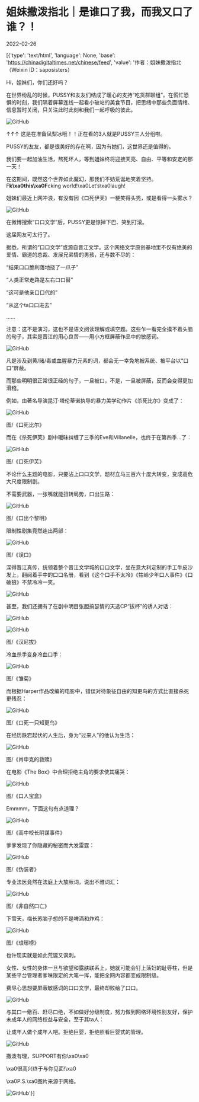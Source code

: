 # 姐妹撒泼指北｜是谁口了我，而我又口了谁？！

2022-02-26

[{'type': 'text/html', 'language': None, 'base': 'https://chinadigitaltimes.net/chinese/feed', 'value': '作者：姐妹撒泼指北（Weixin ID：saposisters）

Hi，姐妹们，你们还好吗？

在世界纷乱的时候，PUSSY和友友们结成了暖心的支持“吃货群聊组”。在慌忙恐惧的时刻，我们隔着屏幕连线一起看小破站的美食节目，把思绪中那些负面情绪、信息暂时关闭，只关注此时此刻和我们一起呼吸的彼此。

![GitHub](https://chinadigitaltimes.net/chinese/files/2022/02/post-677432-6218d74b10edb.png)

↑↑↑ 这是在准备凤梨冰哦！！正在看的3人就是PUSSY三人分组啦。

PUSSY的友友，都是很美好的存在啊，因为有她们，这世界还是值得的。

我们要一起加油生活，熬死坏人，等到姐妹终将迎接天亮、自由、平等和安定的那一天！

在这期间，既然这个世界如此魔幻，那我们不妨荒诞地笑着坚持。F**k\xa0this\xa0F**cking world!\xa0Let&#8217;s\xa0laugh!

姐妹们最近上网冲浪，有没有因《口死伊芙》一梗笑得头秃，或是看得一头雾水？

![GitHub](https://chinadigitaltimes.net/chinese/files/2022/02/post-677432-6218d74b22ebe.png)

在微博搜索“口口文学”后，PUSSY更是惊掉下巴、笑到打滚。

这届网友可太行了。

据悉，所谓的“口口文学”或源自晋江文学。这个网络文学原创基地里不仅有绝美的爱情、霸道的总裁、发展兄弟情的男孩，还与数不尽的：

“结果口口脆利落地挠了一爪子”

“人类正常走路是左右口口替”

“这可是他亲口口代的”

“从这个ta口口进去”

……

注意：这不是演习，这也不是语文阅读理解或填空题。这些乍一看完全摸不着头脑的句子，其实是晋江的用心良苦——用小方框屏蔽作品中的敏感词。

![GitHub](https://chinadigitaltimes.net/chinese/files/2022/02/post-677432-6218d74b2e026.)

凡是涉及到黄/赌/毒或血腥暴力元素的词，都会无一幸免地被系统、被平台以“口口”屏蔽。

而那些明明很正常很正经的句子，一旦被口，不是，一旦被屏蔽，反而会变得更加滑稽。

例如，由著名导演昆汀·塔伦蒂诺执导的暴力美学动作片《杀死比尔》变成了：

![GitHub](https://chinadigitaltimes.net/chinese/files/2022/02/post-677432-6218d74b3c9d3.)

图/《口死比尔》

而在《杀死伊芙》剧中暧昧纠缠了三季的Eve和Villanelle，也终于在第四季&#8230;了：

![GitHub](https://chinadigitaltimes.net/chinese/files/2022/02/post-677432-6218d74b49d89.)

图/《口死伊芙》

不论什么主题的电影，只要沾上口口文学，题材立马三百六十度大转变，变成高危大尺度限制剧。

不需要武器，一张嘴就能扭转局势，口出生路：

![GitHub](https://chinadigitaltimes.net/chinese/files/2022/02/post-677432-6218d74b537bb.)

图/《口出个黎明》

限制性剧集竟然连出两部：

![GitHub](https://chinadigitaltimes.net/chinese/files/2022/02/post-677432-6218d74b5ca77.)

图/《误口》

深得晋江真传，统领着整个晋江文学城的口口文学，坐在意大利定制的手工牛皮沙发上，翻阅着手中的口口名册，看到《这个口手不太冷》《牯岭少年口人事件》《口破狼》不禁冷冷一笑。

![GitHub](https://chinadigitaltimes.net/chinese/files/2022/02/post-677432-6218d74b6aa28.png)

甚至，我们还拥有了在剧中明目张胆搞瑟情的天选CP“拔杯”的诱人对话：

![GitHub](https://chinadigitaltimes.net/chinese/files/2022/02/post-677432-6218d74b750df.)

![GitHub](https://chinadigitaltimes.net/chinese/files/2022/02/post-677432-6218d74b7f071.)

图/《汉尼拔》

冷血杀手变身冷血口手：

![GitHub](https://chinadigitaltimes.net/chinese/files/2022/02/post-677432-6218d74b8be7c.)

图/《雏菊》

而根据Harper作品改编的电影中，错误对待象征自由的知更鸟的方式比直接杀死更残忍：

![GitHub](https://chinadigitaltimes.net/chinese/files/2022/02/post-677432-6218d74b95d85.)

图/《口死一只知更鸟》

在经历跌宕起伏的人生后，身为“过来人”的他认为生活：

![GitHub](https://chinadigitaltimes.net/chinese/files/2022/02/post-677432-6218d74ba0c59.)

图/《肖申克的救赎》

在电影《The Box》中合理拒绝主角的要求使其痛哭：

![GitHub](https://chinadigitaltimes.net/chinese/files/2022/02/post-677432-6218d74ba9b2b.)

图/《口人宝盒》

Emmmm，下面这句有点道理？

![GitHub](https://chinadigitaltimes.net/chinese/files/2022/02/post-677432-6218d74bb4828.)

图/《高中校长阴谋事件》

爹爹发现了你隐藏的秘密而大发雷霆：

![GitHub](https://chinadigitaltimes.net/chinese/files/2022/02/post-677432-6218d74bbfac5.)

图/《伪装者》

专业法医竟然在法庭上大放厥词，说出不雅词汇：

![GitHub](https://chinadigitaltimes.net/chinese/files/2022/02/post-677432-6218d74bcdcbe.)

图/《非自然口亡》

下雪天，梅长苏脑子想的不是啤酒和炸鸡：

![GitHub](https://chinadigitaltimes.net/chinese/files/2022/02/post-677432-6218d74bdad58.)

图/《琅琊榜》

也许现实就是如此荒诞又讽刺。

女性、女性的身体一旦与欲望和露肤联系上，她就可能会钉上荡妇的耻辱柱，但是某些平台管理者爹味限定的大笔一挥，能把全网内容都变成限制级。

费尽心思想要屏蔽敏感词的口口文学，最终却败给了口口。

![GitHub](https://chinadigitaltimes.net/chinese/files/2022/02/post-677432-6218d74bf3cbd.png)

与其口一儆百、赶尽口绝，不如做好分级制度，努力做到网络环境性别友好，保护未成年人的网络权益与安全，至于其ta人：

让成年人做个成年人吧。拒绝巨婴，拒绝照看巨婴式的管理。

![GitHub](https://chinadigitaltimes.net/chinese/files/2022/02/post-677432-6218d74c1c5f4.png)

撒泼有理，SUPPORT有你\xa0\xa0

\xa0很高兴终于与你见面!\xa0

\xa0P.S.\xa0图片来源于网络。

![GitHub](https://chinadigitaltimes.net/chinese/files/2022/02/post-677432-6218d74c2a014.)'}]